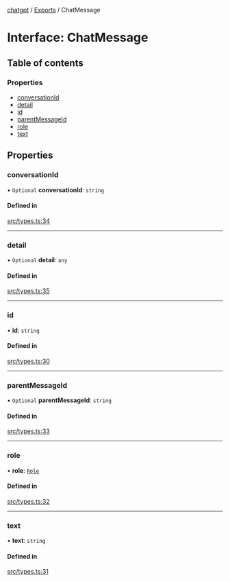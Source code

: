 [chatgpt](../readme.md) / [Exports](../modules.md) / ChatMessage

# Interface: ChatMessage

## Table of contents

### Properties

- [conversationId](ChatMessage.md#conversationid)
- [detail](ChatMessage.md#detail)
- [id](ChatMessage.md#id)
- [parentMessageId](ChatMessage.md#parentmessageid)
- [role](ChatMessage.md#role)
- [text](ChatMessage.md#text)

## Properties

### conversationId

• `Optional` **conversationId**: `string`

#### Defined in

[src/types.ts:34](https://github.com/transitive-bullshit/chatgpt-api/blob/607fccf/src/types.ts#L34)

___

### detail

• `Optional` **detail**: `any`

#### Defined in

[src/types.ts:35](https://github.com/transitive-bullshit/chatgpt-api/blob/607fccf/src/types.ts#L35)

___

### id

• **id**: `string`

#### Defined in

[src/types.ts:30](https://github.com/transitive-bullshit/chatgpt-api/blob/607fccf/src/types.ts#L30)

___

### parentMessageId

• `Optional` **parentMessageId**: `string`

#### Defined in

[src/types.ts:33](https://github.com/transitive-bullshit/chatgpt-api/blob/607fccf/src/types.ts#L33)

___

### role

• **role**: [`Role`](../modules.md#role)

#### Defined in

[src/types.ts:32](https://github.com/transitive-bullshit/chatgpt-api/blob/607fccf/src/types.ts#L32)

___

### text

• **text**: `string`

#### Defined in

[src/types.ts:31](https://github.com/transitive-bullshit/chatgpt-api/blob/607fccf/src/types.ts#L31)
